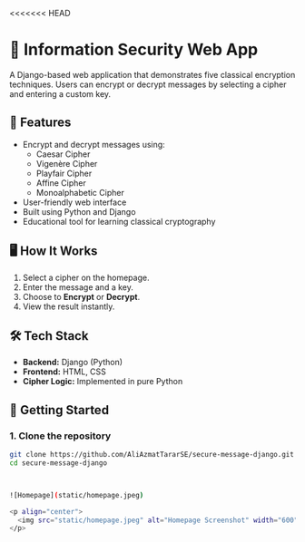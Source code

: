 <<<<<<< HEAD
# 🔐 Information Security Web App

A Django-based web application that demonstrates five classical encryption techniques. Users can encrypt or decrypt messages by selecting a cipher and entering a custom key.

## 🔧 Features

- Encrypt and decrypt messages using:
  - Caesar Cipher
  - Vigenère Cipher
  - Playfair Cipher
  - Affine Cipher
  - Monoalphabetic Cipher
- User-friendly web interface
- Built using Python and Django
- Educational tool for learning classical cryptography

## 🖥️ How It Works

1. Select a cipher on the homepage.
2. Enter the message and a key.
3. Choose to **Encrypt** or **Decrypt**.
4. View the result instantly.

## 🛠️ Tech Stack

- **Backend:** Django (Python)
- **Frontend:** HTML, CSS 
- **Cipher Logic:** Implemented in pure Python

## 🚀 Getting Started

### 1. Clone the repository

```bash
git clone https://github.com/AliAzmatTararSE/secure-message-django.git
cd secure-message-django



![Homepage](static/homepage.jpeg)

<p align="center">
  <img src="static/homepage.jpeg" alt="Homepage Screenshot" width="600"/>
</p>

